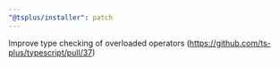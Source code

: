 ```yaml
---
"@tsplus/installer": patch
---
```


Improve type checking of overloaded operators (https://github.com/ts-plus/typescript/pull/37)
